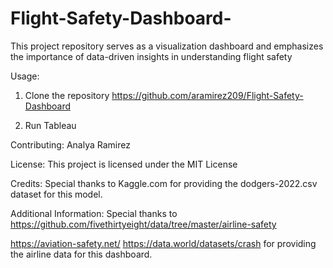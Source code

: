 # Flight-Safety-Dashboard-
This project repository serves as a visualization dashboard and emphasizes the importance of data-driven insights in understanding flight safety

Usage:

  1. Clone the repository https://github.com/aramirez209/Flight-Safety-Dashboard

  2. Run Tableau 

Contributing: Analya Ramirez

License: This project is licensed under the MIT License

Credits: Special thanks to Kaggle.com for providing the dodgers-2022.csv dataset for this model.

Additional Information: Special thanks to https://github.com/fivethirtyeight/data/tree/master/airline-safety

https://aviation-safety.net/ 
https://data.world/datasets/crash 
for providing the airline data for this dashboard.
